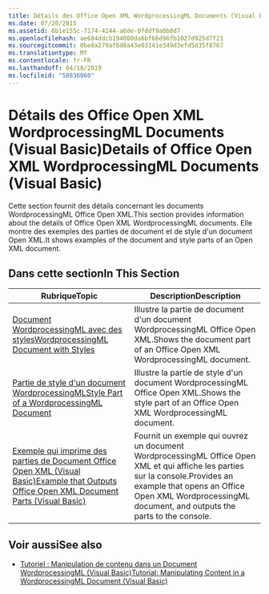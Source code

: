 ```yaml
---
title: Détails des Office Open XML WordprocessingML Documents (Visual Basic)
ms.date: 07/20/2015
ms.assetid: 6b1e155c-7174-4244-a6de-0fddf9a0b0d7
ms.openlocfilehash: ae684ddcb194000da6bf66d96fb1027d925d7f21
ms.sourcegitcommit: 0be8a279af6d8a43e03141e349d3efd5d35f8767
ms.translationtype: MT
ms.contentlocale: fr-FR
ms.lasthandoff: 04/18/2019
ms.locfileid: "58836860"
---
```

# <a name="details-of-office-open-xml-wordprocessingml-documents-visual-basic"></a><span data-ttu-id="9cf24-102">Détails des Office Open XML WordprocessingML Documents (Visual Basic)</span><span class="sxs-lookup"><span data-stu-id="9cf24-102">Details of Office Open XML WordprocessingML Documents (Visual Basic)</span></span>
<span data-ttu-id="9cf24-103">Cette section fournit des détails concernant les documents WordprocessingML Office Open XML.</span><span class="sxs-lookup"><span data-stu-id="9cf24-103">This section provides information about the details of Office Open XML WordprocessingML documents.</span></span> <span data-ttu-id="9cf24-104">Elle montre des exemples des parties de document et de style d'un document Open XML.</span><span class="sxs-lookup"><span data-stu-id="9cf24-104">It shows examples of the document and style parts of an Open XML document.</span></span>  
  
## <a name="in-this-section"></a><span data-ttu-id="9cf24-105">Dans cette section</span><span class="sxs-lookup"><span data-stu-id="9cf24-105">In This Section</span></span>  
  
|<span data-ttu-id="9cf24-106">Rubrique</span><span class="sxs-lookup"><span data-stu-id="9cf24-106">Topic</span></span>|<span data-ttu-id="9cf24-107">Description</span><span class="sxs-lookup"><span data-stu-id="9cf24-107">Description</span></span>|  
|-----------|-----------------|  
|[<span data-ttu-id="9cf24-108">Document WordprocessingML avec des styles</span><span class="sxs-lookup"><span data-stu-id="9cf24-108">WordprocessingML Document with Styles</span></span>](../../../../visual-basic/programming-guide/concepts/linq/wordprocessingml-document-with-styles.md)|<span data-ttu-id="9cf24-109">Illustre la partie de document d'un document WordprocessingML Office Open XML.</span><span class="sxs-lookup"><span data-stu-id="9cf24-109">Shows the document part of an Office Open XML WordprocessingML document.</span></span>|  
|[<span data-ttu-id="9cf24-110">Partie de style d'un document WordprocessingML</span><span class="sxs-lookup"><span data-stu-id="9cf24-110">Style Part of a WordprocessingML Document</span></span>](../../../../visual-basic/programming-guide/concepts/linq/style-part-of-a-wordprocessingml-document.md)|<span data-ttu-id="9cf24-111">Illustre la partie de style d'un document WordprocessingML Office Open XML.</span><span class="sxs-lookup"><span data-stu-id="9cf24-111">Shows the style part of an Office Open XML WordprocessingML document.</span></span>|  
|[<span data-ttu-id="9cf24-112">Exemple qui imprime des parties de Document Office Open XML (Visual Basic)</span><span class="sxs-lookup"><span data-stu-id="9cf24-112">Example that Outputs Office Open XML Document Parts (Visual Basic)</span></span>](../../../../visual-basic/programming-guide/concepts/linq/example-that-outputs-office-open-xml-document-parts.md)|<span data-ttu-id="9cf24-113">Fournit un exemple qui ouvrez un document WordprocessingML Office Open XML et qui affiche les parties sur la console.</span><span class="sxs-lookup"><span data-stu-id="9cf24-113">Provides an example that opens an Office Open XML WordprocessingML document, and outputs the parts to the console.</span></span>|  
  
## <a name="see-also"></a><span data-ttu-id="9cf24-114">Voir aussi</span><span class="sxs-lookup"><span data-stu-id="9cf24-114">See also</span></span>

- [<span data-ttu-id="9cf24-115">Tutoriel : Manipulation de contenu dans un Document WordprocessingML (Visual Basic)</span><span class="sxs-lookup"><span data-stu-id="9cf24-115">Tutorial: Manipulating Content in a WordprocessingML Document (Visual Basic)</span></span>](../../../../visual-basic/programming-guide/concepts/linq/tutorial-manipulating-content-in-a-wordprocessingml-document.md)
